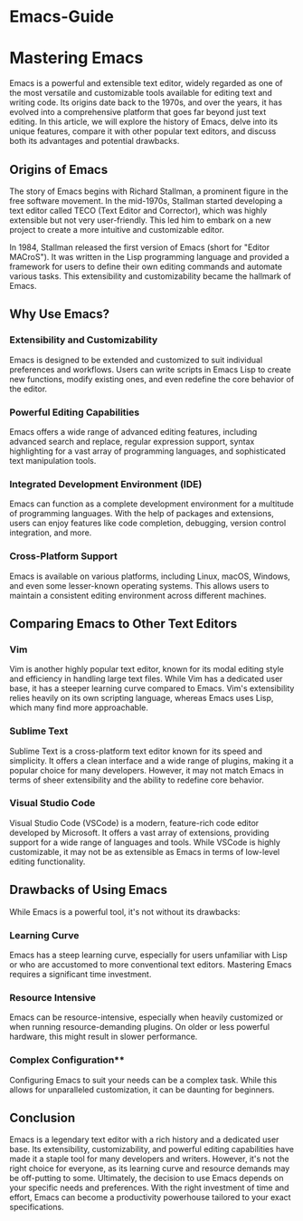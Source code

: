 # Emacs-Guide

# Mastering Emacs

Emacs is a powerful and extensible text editor, widely regarded as one of the most versatile and customizable tools available for editing text and writing code. Its origins date back to the 1970s, and over the years, it has evolved into a comprehensive platform that goes far beyond just text editing. In this article, we will explore the history of Emacs, delve into its unique features, compare it with other popular text editors, and discuss both its advantages and potential drawbacks.

## Origins of Emacs

The story of Emacs begins with Richard Stallman, a prominent figure in the free software movement. In the mid-1970s, Stallman started developing a text editor called TECO (Text Editor and Corrector), which was highly extensible but not very user-friendly. This led him to embark on a new project to create a more intuitive and customizable editor.

In 1984, Stallman released the first version of Emacs (short for "Editor MACroS"). It was written in the Lisp programming language and provided a framework for users to define their own editing commands and automate various tasks. This extensibility and customizability became the hallmark of Emacs.

## Why Use Emacs?

### Extensibility and Customizability

Emacs is designed to be extended and customized to suit individual preferences and workflows. Users can write scripts in Emacs Lisp to create new functions, modify existing ones, and even redefine the core behavior of the editor.

### Powerful Editing Capabilities

Emacs offers a wide range of advanced editing features, including advanced search and replace, regular expression support, syntax highlighting for a vast array of programming languages, and sophisticated text manipulation tools.

### Integrated Development Environment (IDE)

Emacs can function as a complete development environment for a multitude of programming languages. With the help of packages and extensions, users can enjoy features like code completion, debugging, version control integration, and more.

### Cross-Platform Support

Emacs is available on various platforms, including Linux, macOS, Windows, and even some lesser-known operating systems. This allows users to maintain a consistent editing environment across different machines.

## Comparing Emacs to Other Text Editors

### Vim

Vim is another highly popular text editor, known for its modal editing style and efficiency in handling large text files. While Vim has a dedicated user base, it has a steeper learning curve compared to Emacs. Vim's extensibility relies heavily on its own scripting language, whereas Emacs uses Lisp, which many find more approachable.

### Sublime Text

Sublime Text is a cross-platform text editor known for its speed and simplicity. It offers a clean interface and a wide range of plugins, making it a popular choice for many developers. However, it may not match Emacs in terms of sheer extensibility and the ability to redefine core behavior.

### Visual Studio Code

Visual Studio Code (VSCode) is a modern, feature-rich code editor developed by Microsoft. It offers a vast array of extensions, providing support for a wide range of languages and tools. While VSCode is highly customizable, it may not be as extensible as Emacs in terms of low-level editing functionality.

## Drawbacks of Using Emacs

While Emacs is a powerful tool, it's not without its drawbacks:

### Learning Curve

Emacs has a steep learning curve, especially for users unfamiliar with Lisp or who are accustomed to more conventional text editors. Mastering Emacs requires a significant time investment.

### Resource Intensive

Emacs can be resource-intensive, especially when heavily customized or when running resource-demanding plugins. On older or less powerful hardware, this might result in slower performance.

### Complex Configuration**

Configuring Emacs to suit your needs can be a complex task. While this allows for unparalleled customization, it can be daunting for beginners.

## Conclusion

Emacs is a legendary text editor with a rich history and a dedicated user base. Its extensibility, customizability, and powerful editing capabilities have made it a staple tool for many developers and writers. However, it's not the right choice for everyone, as its learning curve and resource demands may be off-putting to some. Ultimately, the decision to use Emacs depends on your specific needs and preferences. With the right investment of time and effort, Emacs can become a productivity powerhouse tailored to your exact specifications.
